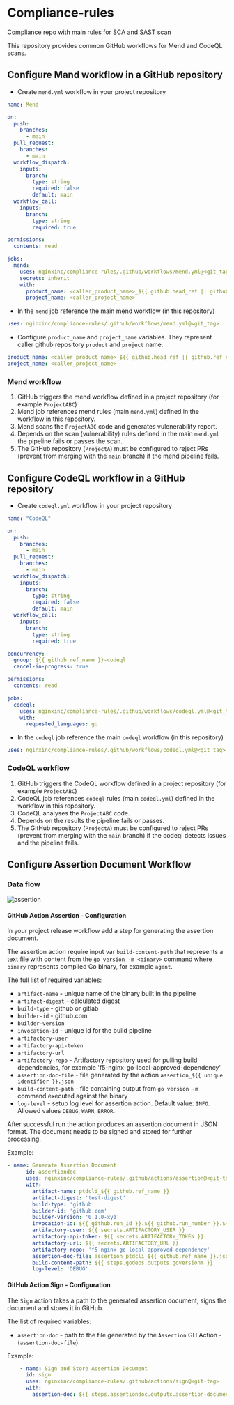 # Compliance-rules

Compliance repo with main rules for SCA and SAST scan

This repository provides common GitHub workflows for Mend and CodeQL scans.

## Configure Mand workflow in a GitHub repository

- Create `mend.yml` workflow in your project repository

```yaml
name: Mend

on:
  push:
    branches:
      - main
  pull_request:
    branches:
      - main
  workflow_dispatch:
    inputs:
      branch:
        type: string
        required: false
        default: main
  workflow_call:
    inputs:
      branch:
        type: string
        required: true

permissions:
  contents: read

jobs:
  mend:
    uses: nginxinc/compliance-rules/.github/workflows/mend.yml@<git_tag>
    secrets: inherit
    with:
      product_name: <caller_product_name>_${{ github.head_ref || github.ref_name }}
      project_name: <caller_project_name>
```

- In the `mend` job reference the main mend workflow (in this repository)

```yaml
uses: nginxinc/compliance-rules/.github/workflows/mend.yml@<git_tag>
```

- Configure `product_name` and `project_name` variables. They represent caller github repository `product` and `project` name.

```yaml
product_name: <caller_product_name>_${{ github.head_ref || github.ref_name }}
project_name: <caller_project_name>
```

### Mend workflow

1. GitHub triggers the mend workflow defined in a project repository (for example `ProjectABC`)
1. Mend job references mend rules (main `mend.yml`) defined in the workflow in this repository.
1. Mend scans the `ProjectABC` code and generates vulenerability report.
1. Depends on the scan (vulnerability) rules defined in the main `mand.yml` the pipeline fails or passes the scan.
1. The GitHub repository (`ProjectA`) must be configured to reject PRs (prevent from merging with the `main` branch) if the mend pipeline fails.  

## Configure CodeQL workflow in a GitHub repository

- Create `codeql.yml` workflow in your project repository

```yaml
name: "CodeQL"

on:
  push:
    branches:
      - main
  pull_request:
    branches:
      - main
  workflow_dispatch:
    inputs:
      branch:
        type: string
        required: false
        default: main
  workflow_call:
    inputs:
      branch:
        type: string
        required: true

concurrency:
  group: ${{ github.ref_name }}-codeql
  cancel-in-progress: true

permissions:
  contents: read

jobs:
  codeql:
    uses: nginxinc/compliance-rules/.github/workflows/codeql.yml@<git_tag>
    with:
      requested_languages: go
```

- In the `codeql` job reference the main `codeql` workflow (in this repository)

```yaml
uses: nginxinc/compliance-rules/.github/workflows/codeql.yml@<git_tag>
```

### CodeQL workflow

1. GitHub triggers the CodeQL workflow defined in a project repository (for example `ProjectABC`)
1. CodeQL job references `codeql` rules (main `codeql.yml`) defined in the workflow in this repository.
1. CodeQL analyses the `ProjectABC` code.
1. Depends on the results the pipeline fails or passes.
1. The GitHub repository (`ProjectA`) must be configured to reject PRs (prevent from merging with the `main` branch) if the codeql detects issues and the pipeline fails.  

## Configure Assertion Document Workflow

### Data flow

![assertion](img/assertion3.png)

#### GitHub Action Assertion - Configuration

In your project release workflow add a step for generating the assertion document.

The assertion action require input var `build-content-path` that represents a text file with content from the `go version -m <binary>` command where `binary` represents compiled Go binary, for example `agent`.

The full list of required variables:

- `artifact-name` - unique name of the binary built in the pipeline
- `artifact-digest` - calculated digest
- `build-type` - github or gitlab
- `builder-id` - github.com
- `builder-version`
- `invocation-id` - unique id for the build pipeline
- `artifactory-user`
- `artifactory-api-token`
- `artifactory-url`
- `artifactory-repo` - Artifactory repository used for pulling build dependencies, for example 'f5-nginx-go-local-approved-dependency'
- `assertion-doc-file` - file generated by the action `assertion_${{ unique identifier }}.json`
- `build-content-path` - file containing output from `go version -m` command executed against the binary
- `log-level` - setup log level for assertion action. Default value: `INFO`. Allowed values `DEBUG`, `WARN`, `ERROR`.

After successful run the action produces an assertion document in JSON format. The document needs to be signed and stored for further processing.

Example:

```yaml
- name: Generate Assertion Document
      id: assertiondoc
      uses: nginxinc/compliance-rules/.github/actions/assertion@<git-tag>
      with:
        artifact-name: ptdcli_${{ github.ref_name }}
        artifact-digest: 'test-digest'
        build-type: 'github'
        builder-id: 'github.com'
        builder-version: '0.1.0-xyz'
        invocation-id: ${{ github.run_id }}.${{ github.run_number }}.${{ github.run_attempt }}
        artifactory-user: ${{ secrets.ARTIFACTORY_USER }}
        artifactory-api-token: ${{ secrets.ARTIFACTORY_TOKEN }}
        artifactory-url: ${{ secrets.ARTIFACTORY_URL }}
        artifactory-repo: 'f5-nginx-go-local-approved-dependency'
        assertion-doc-file: assertion_ptdcli_${{ github.ref_name }}.json
        build-content-path: ${{ steps.godeps.outputs.goversionm }}
        log-level: 'DEBUG'
```

#### GitHub Action Sign - Configuration

The `Sign` action takes a path to the generated assertion document, signs the document and stores it in GitHub.

The list of required variables:

- `assertion-doc` - path to the file generated by the `Assertion` GH Action - (`assertion-doc-file`)

Example:

```yaml
    - name: Sign and Store Assertion Document
      id: sign
      uses: nginxinc/compliance-rules/.github/actions/sign@<git-tag>
      with:
        assertion-doc: ${{ steps.assertiondoc.outputs.assertion-document-path }}
```
